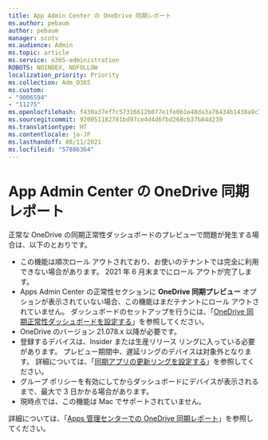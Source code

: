 ```yaml
---
title: App Admin Center の OneDrive 同期レポート
ms.author: pebaum
author: pebaum
manager: scotv
ms.audience: Admin
ms.topic: article
ms.service: o365-administration
ROBOTS: NOINDEX, NOFOLLOW
localization_priority: Priority
ms.collection: Adm_O365
ms.custom:
- "9006594"
- "11275"
ms.openlocfilehash: f430a37ef7c57316612b077e1fe0b1e48da3a76434b1438a9c755983c3feb5a3
ms.sourcegitcommit: 920051182781bd97ce4d4d6fbd268cb37b84d239
ms.translationtype: HT
ms.contentlocale: ja-JP
ms.lasthandoff: 08/11/2021
ms.locfileid: "57886364"
---
```

# <a name="onedrive-sync-reports-in-the-app-admin-center"></a>App Admin Center の OneDrive 同期レポート

正常な OneDrive の同期正常性ダッシュボードのプレビューで問題が発生する場合は、以下のとおりです。

- この機能は順次ロール アウトされており、お使いのテナントでは完全に利用できない場合があります。 2021 年 6 月末までにロール アウトが完了します。
- Apps Admin Center の正常性セクションに **OneDrive 同期プレビュー** オプションが表示されていない場合、この機能はまだテナントにロール アウトされていません。 ダッシュボードのセットアップを行うには、「[OneDrive 同期正常性ダッシュボードを設定する](https://docs.microsoft.com/OneDrive/sync-health#set-up-the-onedrive-sync-health-dashboard)」を参照してください。
- OneDrive のバージョン 21.078.x 以降が必要です。
- 登録するデバイスは、Insider または生産リリース リングに入っている必要があります。 プレビュー期間中、遅延リングのデバイスは対象外となります。 詳細については、「[同期アプリの更新リングを設定する](https://docs.microsoft.com/OneDrive/use-group-policy#set-the-sync-app-update-ring)」を参照してください。
- グループ ポリシーを有効にしてからダッシュボードにデバイスが表示されるまで、最大で 3 日かかる場合があります。
- 現時点では、この機能は Mac でサポートされていません。

詳細については、「[Apps 管理センターでの OneDrive 同期レポート](https://docs.microsoft.com/OneDrive/sync-health)」を参照してください。